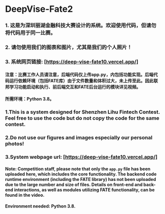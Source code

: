 # DeepVise-Fate2
### 1. 这是为深圳丽湖金融科技大赛设计的系统。欢迎使用代码，但请勿将代码用于同一比赛。
### 2. 请勿使用我们的图表和图片，尤其是我们的个人照片！
### 3. 系统网页链接: [https://deep-vise-fate10.vercel.app/]

#### 注意：比赛工作人员请注意，后端代码仅上传app.py，内包括功能实现。后端代码运行依赖环境（包括FATE库）由于文件数量和体积过大，未上传至此。因此联邦学习功能启动和执行、前后端交互和FATE后台运行的模块详见视频。
#### 所需环境：Python 3.8。



### 1.This is a system designed for Shenzhen Lihu Fintech Contest. Feel free to use the code but do not copy the code for the same contest.
### 2.Do not use our figures and images especially our personal photos!
### 3.System webpage url:   [https://deep-vise-fate10.vercel.app/]
#### Note: Competition staff, please note that only the `app.py` file has been uploaded here, which includes the core functionality. The backend code runtime environment (including the FATE library) has not been uploaded due to the large number and size of files. Details on front-end and back-end interactions, as well as modules utilizing FATE functionality, can be found in the video.
#### Environment needed: Python 3.8.


